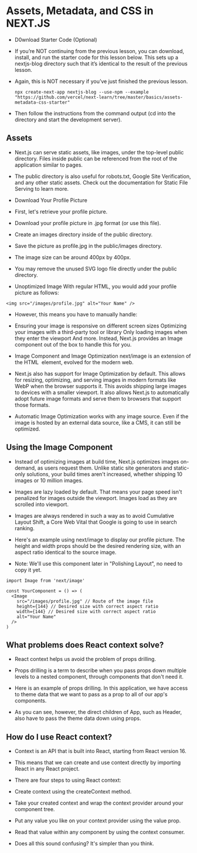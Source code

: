 # Assets, Metadata, and CSS in NEXT.JS
- D0wnload Starter Code (Optional)
- If you’re NOT continuing from the previous lesson, you can download, install, and run the starter code for this lesson below. This sets up a nextjs-blog directory such that it’s identical to the result of the previous lesson.

- Again, this is NOT necessary if you’ve just finished the previous lesson.
    ```
    npx create-next-app nextjs-blog --use-npm --example "https://github.com/vercel/next-learn/tree/master/basics/assets-metadata-css-starter"
    ```
- Then follow the instructions from the command output (cd into the directory and start the development server).

## Assets
- Next.js can serve static assets, like images, under the top-level public directory. Files inside public can be referenced from the root of the application similar to pages.

- The public directory is also useful for robots.txt, Google Site Verification, and any other static assets. Check out the documentation for Static File Serving to learn more.

- Download Your Profile Picture
- First, let's retrieve your profile picture.

- Download your profile picture in .jpg format (or use this file).
- Create an images directory inside of the public directory.
- Save the picture as profile.jpg in the public/images directory.
- The image size can be around 400px by 400px.
- You may remove the unused SVG logo file directly under the public directory.
- Unoptimized Image
With regular HTML, you would add your profile picture as follows:
```
<img src="/images/profile.jpg" alt="Your Name" />
```
- However, this means you have to manually handle:

- Ensuring your image is responsive on different screen sizes
Optimizing your images with a third-party tool or library
Only loading images when they enter the viewport
And more. Instead, Next.js provides an Image component out of the box to handle this for you.

- Image Component and Image Optimization
next/image is an extension of the HTML <img> element, evolved for the modern web.

- Next.js also has support for Image Optimization by default. This allows for resizing, optimizing, and serving images in modern formats like WebP when the browser supports it. This avoids shipping large images to devices with a smaller viewport. It also allows Next.js to automatically adopt future image formats and serve them to browsers that support those formats.

- Automatic Image Optimization works with any image source. Even if the image is hosted by an external data source, like a CMS, it can still be optimized.

## Using the Image Component
- Instead of optimizing images at build time, Next.js optimizes images on-demand, as users request them. Unlike static site generators and static-only solutions, your build times aren't increased, whether shipping 10 images or 10 million images.

- Images are lazy loaded by default. That means your page speed isn't penalized for images outside the viewport. Images load as they are scrolled into viewport.

- Images are always rendered in such a way as to avoid Cumulative Layout Shift, a Core Web Vital that Google is going to use in search ranking.

- Here's an example using next/image to display our profile picture. The height and width props should be the desired rendering size, with an aspect ratio identical to the source image.

- Note: We'll use this component later in "Polishing Layout", no need to copy it yet.
```
import Image from 'next/image'

const YourComponent = () => (
  <Image
    src="/images/profile.jpg" // Route of the image file
    height={144} // Desired size with correct aspect ratio
    width={144} // Desired size with correct aspect ratio
    alt="Your Name"
  />
)
```

## What problems does React context solve?
- React context helps us avoid the problem of props drilling.

- Props drilling is a term to describe when you pass props down multiple levels to a nested component, through components that don't need it.

- Here is an example of props drilling. In this application, we have access to theme data that we want to pass as a prop to all of our app's components.

- As you can see, however, the direct children of App, such as Header, also have to pass the theme data down using props.

## How do I use React context?
- Context is an API that is built into React, starting from React version 16.

- This means that we can create and use context directly by importing React in any React project.

- There are four steps to using React context:

- Create context using the createContext method.
- Take your created context and wrap the context provider around your component tree.
- Put any value you like on your context provider using the value prop.
- Read that value within any component by using the context consumer.
- Does all this sound confusing? It's simpler than you think.